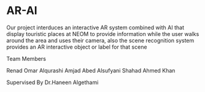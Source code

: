 # AR-AI
Our project interduces an interactive AR system combined with AI that display touristic places at NEOM to provide information while the user walks around the area and uses their camera, also the scene recognition system provides an AR interactive object or label for that scene

Team Members

Renad Omar Alqurashi
Amjad Abed Alsufyani
Shahad Ahmed Khan


Supervised By
Dr.Haneen Algethami
